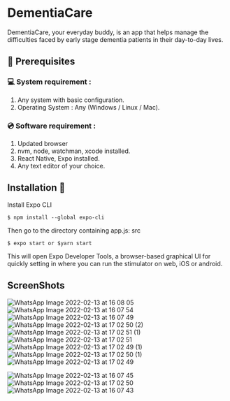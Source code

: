 # DementiaCare
DementiaCare, your everyday buddy, is an app that helps manage the difficulties faced by early stage dementia patients in their day-to-day lives.

## 📌 Prerequisites

### 💻 System requirement :

1. Any system with basic configuration.
2. Operating System : Any (Windows / Linux / Mac).

### 💿 Software requirement :

1. Updated browser
2. nvm, node, watchman, xcode installed.
3. React Native, Expo installed.
4. Any text editor of your choice.

## Installation 🔧

Install Expo CLI
```
$ npm install --global expo-cli
```

Then go to the directory containing app.js: src
```
$ expo start or $yarn start
```

This will open Expo Developer Tools, a browser-based graphical UI for quickly setting in where you can run the stimulator on web, iOS or android.


## ScreenShots

![WhatsApp Image 2022-02-13 at 16 08 05](https://user-images.githubusercontent.com/82082398/153750890-0f4d4fb5-e5ae-405f-92ff-3bbaf2ef70e2.jpeg)
![WhatsApp Image 2022-02-13 at 16 07 54](https://user-images.githubusercontent.com/82082398/153750887-7a6884b0-17a9-4069-8ca8-38fb996fdfa6.jpeg)
![WhatsApp Image 2022-02-13 at 16 07 49](https://user-images.githubusercontent.com/82082398/153750882-5e6334a1-9471-4920-9be5-c7040fdc4fb0.jpeg)
![WhatsApp Image 2022-02-13 at 17 02 50 (2)](https://user-images.githubusercontent.com/82082398/153751515-be7044b7-5ac8-446e-8fe7-85d6e4953650.jpeg)
![WhatsApp Image 2022-02-13 at 17 02 51 (1)](https://user-images.githubusercontent.com/82082398/153751318-78d50f9f-9f29-4d1a-a5bf-7f62f00110e9.jpeg)
![WhatsApp Image 2022-02-13 at 17 02 51](https://user-images.githubusercontent.com/82082398/153751314-4f45d16d-a765-4b44-9cc7-d52987d544bc.jpeg)
![WhatsApp Image 2022-02-13 at 17 02 49 (1)](https://user-images.githubusercontent.com/82082398/153751505-cf8583a8-f11e-4b1e-a258-ca3a49066699.jpeg)
![WhatsApp Image 2022-02-13 at 17 02 50 (1)](https://user-images.githubusercontent.com/82082398/153751510-8e986266-e30b-47fa-b631-dd7c2e2073c8.jpeg)
![WhatsApp Image 2022-02-13 at 17 02 49](https://user-images.githubusercontent.com/82082398/153751513-e4d28feb-7143-4d0d-89a9-afc833d45abd.jpeg)


![WhatsApp Image 2022-02-13 at 16 07 45](https://user-images.githubusercontent.com/82082398/153750895-42b2e915-40db-460d-be0c-3edf12e735b2.jpeg)
![WhatsApp Image 2022-02-13 at 17 02 50](https://user-images.githubusercontent.com/82082398/153751298-5072e1e3-b0a3-4441-be5a-a4aa42e5fa7c.jpeg)
![WhatsApp Image 2022-02-13 at 16 07 43](https://user-images.githubusercontent.com/82082398/153750894-97689944-0126-4ef3-8bc1-b5257a1f6c5b.jpeg)


